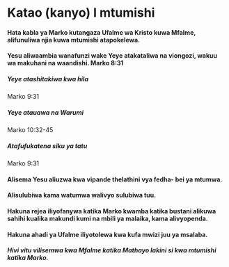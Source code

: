 # Katao (kanyo) l mtumishi

#### Hata kabla ya Marko kutangaza Ufalme wa Kristo kuwa Mfalme, alifunuliwa njia kuwa mtumishi atapokelewa.

#### Yesu aliwaambia wanafunzi wake Yeye atakataliwa na viongozi, wakuu wa makuhani na waandishi. Marko 8:31

##### Yeye atashitakiwa kwa hila

Marko 9:31 

##### Yeye atauawa na Warumi

Marko 10:32-45

##### Atafufukatena siku ya tatu

Marko 9:31

#### Alisema Yesu aliuzwa kwa vipande thelathini vya fedha- bei ya mtumwa.

#### Alisulubiwa kama watumwa walivyo sulubiwa tuu.

#### Hakuna rejea iliyofanywa katika Marko kwamba katika bustani alikuwa sahihi kualika makundi kumi na mbili ya malaika, kama alivyopenda.

#### Hakuna ahadi ya Ufalme iliyotolewa kwa kufa mwizi juu ya msalaba.

##### Hivi vitu vilisemwa kwa Mfalme katika Mathayo lakini si kwa mtumishi katika Marko.